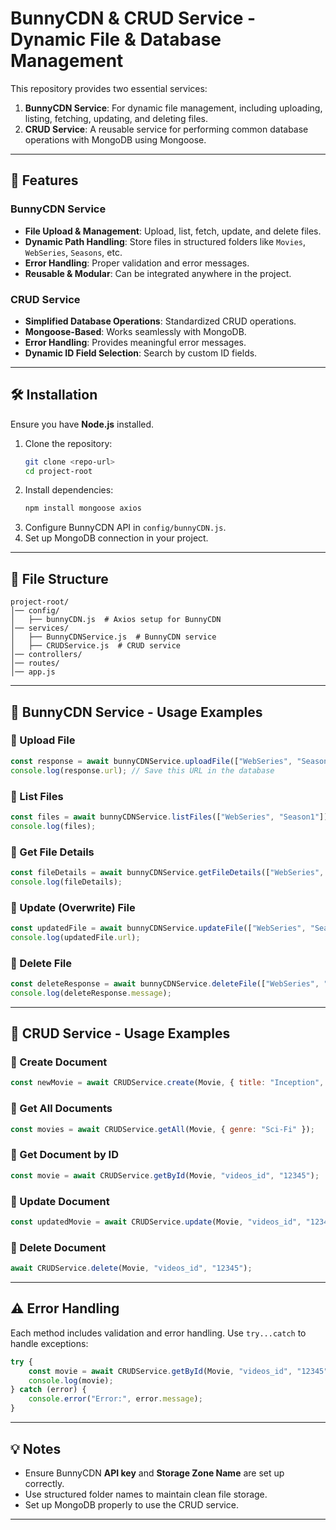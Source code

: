 # BunnyCDN & CRUD Service - Dynamic File & Database Management

This repository provides two essential services:
1. **BunnyCDN Service**: For dynamic file management, including uploading, listing, fetching, updating, and deleting files.
2. **CRUD Service**: A reusable service for performing common database operations with MongoDB using Mongoose.

---

## 🚀 Features
### BunnyCDN Service
- **File Upload & Management**: Upload, list, fetch, update, and delete files.
- **Dynamic Path Handling**: Store files in structured folders like `Movies`, `WebSeries`, `Seasons`, etc.
- **Error Handling**: Proper validation and error messages.
- **Reusable & Modular**: Can be integrated anywhere in the project.

### CRUD Service
- **Simplified Database Operations**: Standardized CRUD operations.
- **Mongoose-Based**: Works seamlessly with MongoDB.
- **Error Handling**: Provides meaningful error messages.
- **Dynamic ID Field Selection**: Search by custom ID fields.

---

## 🛠 Installation
Ensure you have **Node.js** installed.

1. Clone the repository:
   ```sh
   git clone <repo-url>
   cd project-root
   ```
2. Install dependencies:
   ```sh
   npm install mongoose axios
   ```
3. Configure BunnyCDN API in `config/bunnyCDN.js`.
4. Set up MongoDB connection in your project.

---

## 📂 File Structure
```
project-root/
│── config/
│   ├── bunnyCDN.js  # Axios setup for BunnyCDN
│── services/
│   ├── BunnyCDNService.js  # BunnyCDN service
│   ├── CRUDService.js  # CRUD service
│── controllers/
│── routes/
│── app.js
```

---

## 📌 BunnyCDN Service - Usage Examples

### 🔹 Upload File
```javascript
const response = await bunnyCDNService.uploadFile(["WebSeries", "Season1"], "episode1.mp4", fileBuffer);
console.log(response.url); // Save this URL in the database
```

### 🔹 List Files
```javascript
const files = await bunnyCDNService.listFiles(["WebSeries", "Season1"]);
console.log(files);
```

### 🔹 Get File Details
```javascript
const fileDetails = await bunnyCDNService.getFileDetails(["WebSeries", "Season1"], "episode1.mp4");
console.log(fileDetails);
```

### 🔹 Update (Overwrite) File
```javascript
const updatedFile = await bunnyCDNService.updateFile(["WebSeries", "Season1"], "episode1.mp4", newFileBuffer);
console.log(updatedFile.url);
```

### 🔹 Delete File
```javascript
const deleteResponse = await bunnyCDNService.deleteFile(["WebSeries", "Season1"], "episode1.mp4");
console.log(deleteResponse.message);
```

---

## 📌 CRUD Service - Usage Examples

### 🔹 Create Document
```javascript
const newMovie = await CRUDService.create(Movie, { title: "Inception", videos_id: "12345" });
```

### 🔹 Get All Documents
```javascript
const movies = await CRUDService.getAll(Movie, { genre: "Sci-Fi" });
```

### 🔹 Get Document by ID
```javascript
const movie = await CRUDService.getById(Movie, "videos_id", "12345");
```

### 🔹 Update Document
```javascript
const updatedMovie = await CRUDService.update(Movie, "videos_id", "12345", { title: "Interstellar" });
```

### 🔹 Delete Document
```javascript
await CRUDService.delete(Movie, "videos_id", "12345");
```

---

## ⚠ Error Handling
Each method includes validation and error handling. Use `try...catch` to handle exceptions:
```javascript
try {
    const movie = await CRUDService.getById(Movie, "videos_id", "12345");
    console.log(movie);
} catch (error) {
    console.error("Error:", error.message);
}
```

---

## 💡 Notes
- Ensure BunnyCDN **API key** and **Storage Zone Name** are set up correctly.
- Use structured folder names to maintain clean file storage.
- Set up MongoDB properly to use the CRUD service.

---
